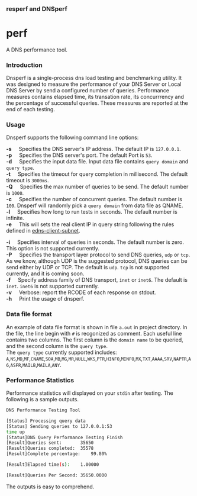 ### resperf and DNSperf ###

perf
======
A DNS performance tool.

### Introduction
Dnsperf is a single-process dns load testing and benchmarking utility. It was designed to measure the performance of your
DNS Server or Local DNS Server by send a configured number of queries.
Performance measures contains elapsed time, its transation rate, its concurrrency and the percentage of successful queries.
These measures are reported at the end of each testing.

### Usage
Dnsperf supports the following command line options:

**-s**
&nbsp;&nbsp;&nbsp;&nbsp;Specifies the DNS server's IP address. The default IP is `127.0.0.1`.  
**-p**
&nbsp;&nbsp;&nbsp;&nbsp;Specifies the DNS server's port. The default Port is `53`.  
**-d**
&nbsp;&nbsp;&nbsp;&nbsp;Specifies the input data file. Input data file contains `query domain` and `query type`.  
**-t**
&nbsp;&nbsp;&nbsp;&nbsp;Specifies the timeout for query completion in millisecond. The default timeout is `3000ms`.  
**-Q**
&nbsp;&nbsp;&nbsp;&nbsp;Specifies the max number of queries to be send. The default number is `1000`.  
**-c**
&nbsp;&nbsp;&nbsp;&nbsp;Specifies the number of concurrent queries. The default number is `100`. Dnsperf will randomly pick a `query domain` from data file as QNAME.  
**-l**
&nbsp;&nbsp;&nbsp;&nbsp;Specifies how long to run tests in seconds. The default number is infinite.  
**-e**
&nbsp;&nbsp;&nbsp;&nbsp;This will sets the real client IP in query string following the rules defined in [edns-client-subnet].  

**-i**
&nbsp;&nbsp;&nbsp;&nbsp;Specifies interval of queries in seconds. The default number is zero. This option is not supported currently.  
**-P**
&nbsp;&nbsp;&nbsp;&nbsp;Specifies the transport layer protocol to send DNS queries, `udp` or `tcp`. As we know, although UDP is the suggested protocol, DNS queries can be send either by UDP or TCP. The default is `udp`. `tcp` is not supported currently, and it is coming soon.  
**-f**
&nbsp;&nbsp;&nbsp;&nbsp;Specify address family of DNS transport, `inet` or `inet6`. The default is `inet`. `inet6` is not supported currently.  
**-v**
&nbsp;&nbsp;&nbsp;&nbsp;Verbose: report the RCODE of each response on stdout.  
**-h**
&nbsp;&nbsp;&nbsp;&nbsp;Print the usage of dnsperf.  

### Data file format
An example of data file format is shown in file `a.out` in project directory.
In the file, the line begin with `#` is recgonized as comment. Each useful line contains two columns. The first column is the `domain name` to be queried, and the second column is the `query type`.  
The `query type` currently supported includes:  `A`,`NS`,`MD`,`MF`,`CNAME`,`SOA`,`MB`,`MG`,`MR`,`NULL`,`WKS`,`PTR`,`HINFO`,`MINFO`,`MX`,`TXT`,`AAAA`,`SRV`,`NAPTR`,`A6`,`ASFR`,`MAILB`,`MAILA`,`ANY`.

### Performance Statistics
Performance statistics will displayed on your `stdin` after testing. The following is a sample outputs.
```sh
DNS Performance Testing Tool

[Status] Processing query data
[Status] Sending queries to 127.0.0.1:53
time up
[Status]DNS Query Performance Testing Finish
[Result]Queries sent:		35650
[Result]Queries completed:	35578
[Result]Complete percentage:	99.80%

[Result]Elapsed time(s):	1.00000

[Result]Queries Per Second:	35650.0000
```
The outputs is easy to comprehend.

[edns-client-subnet]: http://www.afasterinternet.com/ietfdraft.htm
